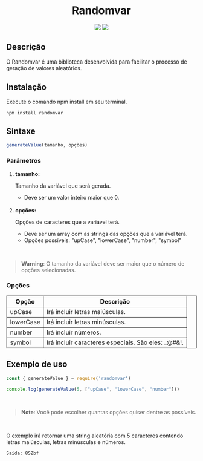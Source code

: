 <h1 align="center">Randomvar</h1>

<p align="center">
  <img src="https://img.shields.io/badge/version-1.0.1-blue"/>
  <img src="https://img.shields.io/badge/license-ISC-green"/>
</p>

<h2>Descrição</h2>
<p>O Randomvar é uma biblioteca desenvolvida para facilitar o processo de geração de valores aleatórios.</p>

<h2>Instalação</h2>

Execute o comando npm install em seu terminal.
```shell
npm install randomvar
```
<h2>Sintaxe</h2>

```js
generateValue(tamanho, opções)
```
<h3>Parâmetros</h3>
<ol>
    <li><b>tamanho:</b> <p>Tamanho da variável que será gerada.<p>
      <ul>
        <li>Deve ser um valor inteiro maior que 0.</li>
      </ul>
    </li>
    <br>
    <li><b>opções:</b> <p>Opções de caracteres que a variável terá.</p>
      <ul>
        <li>Deve ser um array com as strings das opções que a variável terá.</li>
        <li>Opções possíveis: "upCase", "lowerCase", "number", "symbol"</li>
      </ul>
    </li>
</ol>

<br>

> **Warning**: O tamanho da variável deve ser maior que o número de opções selecionadas.

<h3>Opções</h3>

<table border="1">
   <thead>
   <tr>
       <th>Opção</th>
       <th>Descrição</th>
   </tr>
   </thead>
   <tbody>
   <tr>
       <td>upCase</td>
       <td>Irá incluir letras maiúsculas.</td>
   </tr>
   <tr>
       <td>lowerCase</td>
       <td>Irá incluir letras minúsculas.</td>
   </tr>
   <tr>
       <td>number</td>
       <td>Irá incluir números.</td>
   </tr>
   <tr>
       <td>symbol</td>
       <td>Irá incluir caracteres especiais. São eles: _@#&!.</td>
   </tr>
   </tbody>
</table>

<h2>Exemplo de uso</h2>

```js
const { generateValue } = require('randomvar')

console.log(generateValue(5, ["upCase", "lowerCase", "number"]))
```

<br>

> **Note**: Você pode escolher quantas opções quiser dentre as possíveis.

<br>

<p>O exemplo irá retornar uma string aleatória com 5 caracteres contendo letras maiúsculas, letras minúsculas e números.</p>

```
Saída: 8SZbf
```
